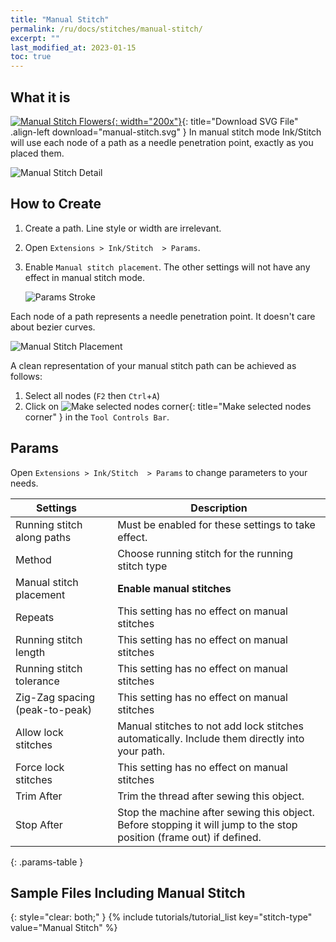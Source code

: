 ```yaml
---
title: "Manual Stitch"
permalink: /ru/docs/stitches/manual-stitch/
excerpt: ""
last_modified_at: 2023-01-15
toc: true
---
```

## What it is
[![Manual Stitch Flowers](/assets/images/docs/manual-stitch.jpg){: width="200x"}](/assets/images/docs/manual-stitch.svg){: title="Download SVG File" .align-left download="manual-stitch.svg" }
In manual stitch mode Ink/Stitch will use each node of a path as a needle penetration point, exactly as you placed them.

![Manual Stitch Detail](/assets/images/docs/manual-stitch-detail.png)

## How to Create

1. Create a path. Line style or width are irrelevant.
2. Open `Extensions > Ink/Stitch  > Params`.
3. Enable `Manual stitch placement`. The other settings will not have any effect in manual stitch mode.

   ![Params Stroke](/assets/images/docs/en/params-manual-stitch.jpg)

Each node of a path represents a needle penetration point. It doesn't care about bezier curves.

![Manual Stitch Placement](/assets/images/docs/manual-stitch-placement.png)

A clean representation of your manual stitch path can be achieved as follows:
1. Select all nodes (`F2` then `Ctrl`+`A`)
2. Click on ![Make selected nodes corner](/assets/images/docs/tool-controls-corner.jpg){: title="Make selected nodes corner" } in the `Tool Controls Bar`.

## Params

Open `Extensions > Ink/Stitch  > Params` to change parameters to your needs.

Settings||Description
---|--|---
Running stitch along paths    ||Must be enabled for these settings to take effect.
Method                        ||Choose running stitch for the running stitch type
Manual stitch placement       ||**Enable manual stitches**
Repeats                       ||This setting has no effect on manual stitches
Running stitch length         ||This setting has no effect on manual stitches
Running stitch tolerance      ||This setting has no effect on manual stitches
Zig-Zag spacing (peak-to-peak)||This setting has no effect on manual stitches
Allow lock stitches           ||Manual stitches to not add lock stitches automatically. Include them directly into your path.
Force lock stitches           ||This setting has no effect on manual stitches
Trim After                    ||Trim the thread after sewing this object.
Stop After                    ||Stop the machine after sewing this object. Before stopping it will jump to the stop position (frame out) if defined.
{: .params-table }

## Sample Files Including Manual Stitch
{: style="clear: both;" }
{% include tutorials/tutorial_list key="stitch-type" value="Manual Stitch" %}
